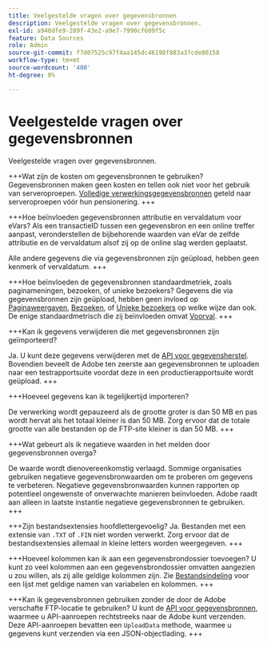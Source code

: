 ```yaml
---
title: Veelgestelde vragen over gegevensbronnen
description: Veelgestelde vragen over gegevensbronnen.
exl-id: a948dfe9-289f-43e2-a9e7-7990cf609f5c
feature: Data Sources
role: Admin
source-git-commit: f7d07525c97f4aa145dc46198f883a37cde80158
workflow-type: tm+mt
source-wordcount: '400'
ht-degree: 0%

---
```


# Veelgestelde vragen over gegevensbronnen

Veelgestelde vragen over gegevensbronnen.

+++Wat zijn de kosten om gegevensbronnen te gebruiken?
Gegevensbronnen maken geen kosten en tellen ook niet voor het gebruik van serveroproepen. [Volledige verwerkingsgegevensbronnen](full-processing-eol.md) geteld naar serveroproepen vóór hun pensionering.
+++

+++Hoe beïnvloeden gegevensbronnen attributie en vervaldatum voor eVars?
Als een transactieID tussen een gegevensbron en een online treffer aanpast, veronderstellen de bijbehorende waarden van eVar de zelfde attributie en de vervaldatum alsof zij op de online slag werden geplaatst.

Alle andere gegevens die via gegevensbronnen zijn geüpload, hebben geen kenmerk of vervaldatum.
+++

+++Hoe beïnvloeden de gegevensbronnen standaardmetriek, zoals paginameningen, bezoeken, of unieke bezoekers?
Gegevens die via gegevensbronnen zijn geüpload, hebben geen invloed op [Paginaweergaven](/help/components/metrics/page-views.md), [Bezoeken](/help/components/metrics/visits.md), of [Unieke bezoekers](/help/components/metrics/unique-visitors.md) op welke wijze dan ook. De enige standaardmetrisch die zij beïnvloeden omvat [Voorval](/help/components/metrics/occurrences.md).
+++

+++Kan ik gegevens verwijderen die met gegevensbronnen zijn geïmporteerd?

Ja. U kunt deze gegevens verwijderen met de [API voor gegevensherstel](https://developer.adobe.com/analytics-apis/docs/2.0/guides/endpoints/data-repair/). Bovendien beveelt de Adobe ten zeerste aan gegevensbronnen te uploaden naar een testrapportsuite voordat deze in een productierapportsuite wordt geüpload.
+++

+++Hoeveel gegevens kan ik tegelijkertijd importeren?

De verwerking wordt gepauzeerd als de grootte groter is dan 50 MB en pas wordt hervat als het totaal kleiner is dan 50 MB. Zorg ervoor dat de totale grootte van alle bestanden op de FTP-site kleiner is dan 50 MB.
+++

+++Wat gebeurt als ik negatieve waarden in het melden door gegevensbronnen overga?

De waarde wordt dienovereenkomstig verlaagd. Sommige organisaties gebruiken negatieve gegevensbronwaarden om te proberen om gegevens te verbeteren. Negatieve gegevensbronwaarden kunnen rapporten op potentieel ongewenste of onverwachte manieren beïnvloeden. Adobe raadt aan alleen in laatste instantie negatieve gegevensbronnen te gebruiken.
+++

+++Zijn bestandsextensies hoofdlettergevoelig?
Ja. Bestanden met een extensie van `.TXT` of `.FIN` niet worden verwerkt. Zorg ervoor dat de bestandsextensies allemaal in kleine letters worden weergegeven.
+++

+++Hoeveel kolommen kan ik aan een gegevensbrondossier toevoegen?
U kunt zo veel kolommen aan een gegevensbrondossier omvatten aangezien u zou willen, als zij alle geldige kolommen zijn. Zie [Bestandsindeling](file-format.md) voor een lijst met geldige namen van variabelen en kolommen.
+++

+++Kan ik gegevensbronnen gebruiken zonder de door de Adobe verschafte FTP-locatie te gebruiken?
U kunt de [API voor gegevensbronnen](https://developer.adobe.com/analytics-apis/docs/1.4/guides/data-sources/), waarmee u API-aanroepen rechtstreeks naar de Adobe kunt verzenden. Deze API-aanroepen bevatten een `UploadData` methode, waarmee u gegevens kunt verzenden via een JSON-objectlading.
+++
